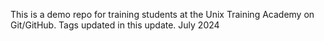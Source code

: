 This is a demo repo for training students at the Unix Training Academy on Git/GitHub.
Tags updated in this update.
July 2024
